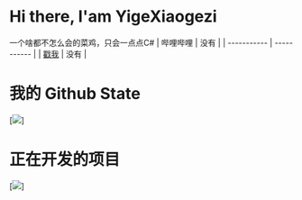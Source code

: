 # Hi there, I'am YigeXiaogezi
一个啥都不怎么会的菜鸡，只会一点点C#
| 哔哩哔哩      | 没有 |
| ----------- | ----------- |
| [戳我](https://space.bilibili.com/1372244620)      | 没有       |
# 我的 Github State
[![](https://github-readme-stats.vercel.app/api?username=YigeXiaogeziAwa&theme=dark)]
# 正在开发的项目
[![](https://github-readme-stats.vercel.app/api/pin/?username=YigeXiaogeziAwa&repo=GuguSpeechRecognitionController&theme=dark)]


